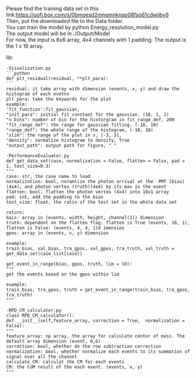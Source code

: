 Please find the training data set in this link:https://uofi.box.com/s/0bmqesd2mnqmnknap08fso61cdwjjby9  
Then, put the downloaded file to the Data folder.  
You can train the model by python Energy_resolution_model.py  
The output model will be in ./Output/Model  
For now, the input is 6x6 array, 4x4 channels with 1 padding. The output is the 1 x 16 array.


lib:
    
    -Visualization.py
    ```python
    def plt_residual(residual, **plt_para):
    ```
    residual: it take array with dimension (events, x, y) and draw the histogram of each evetns
    plt_para: take the keywords for the plot
    example: 
    'fit_function':fit_gaussian,
    "init_para": initial fit constant for the gaussian. (10, 1, 1)
    "n_bins": number of bin for the historgram in fit_range_def, 200
    "fit_range_def": the range for gaussian fitting. (-10, 10)
    "range_def": the whole range of the histogram, (-10, 10)
    "xlim": the range of the plot in x, [-3, 3],
    "density": normalize histogram to density, True
    "output_path": output path for figure, " "

    -PerformanceEvaluator.py
    def get_data_set(case, normalization = False, flatten = False, pad = 1, test_size=0.3)
    """
    case: str, the case name to load
    normalization: bool, noramlize the photon arrival at the  PMT (bias) (4x4), and photon vertex (truth)(4x4) by its max in the event
    flatten: bool, flatten the photon vertex (4x4) into 16x1 array
    pad: int, add the padding to the bias
    test_size: float, the ratio of the test set in the whole data set

    return:
    bais: array in (events, width, height, channel(1)) dimension
    truth: dependent on the flatten flag. flatten is True (events, 16, 1), flatten is False: (events, 4, 4, 1)d imension
    gpos: array in (events, x, y) dimension

    example:
    train_bias, val_bias, tra_gpos, val_gpos, tra_truth, val_truth = get_data_set(case_list[case])
    
    get_event_in_range(bias, gpos, truth, lim = 10):
    """
    get the events based on the gpos within lim
    
    example:
    train_bias, tra_gpos, truth = get_event_in_range(train_bias, tra_gpos, tra_truth)
    """
    
    -RPD_CM_calculator.py
    class RPD_CM_calculator():
    def __init__(self,feature_array, correction = True,  normalization = False):
    """
    feature_array: np array, the array for calculate center of mass. The default array dimension (event, 6,6)
    correction: bool, whether do the row subtraction correction
    normalization: bool, whether normalize each events to its summation of signal over all the channel
    calculate_CM: calculat the CM for each events
    CM: the CoM result of the each event. (events, x, y)
    """
